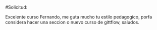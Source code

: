 #Solicitud:

Excelente curso Fernando, me guta mucho tu estilo pedagogico, porfa considera hacer una seccion o nuevo curso de gittflow, saludos.